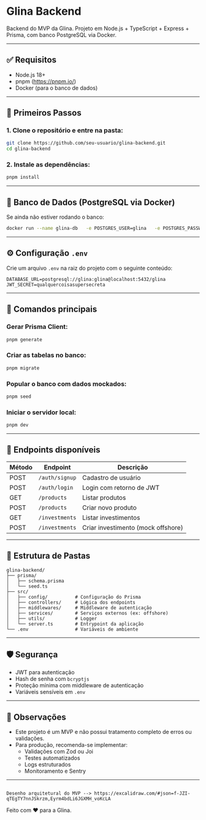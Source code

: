 # Glina Backend

Backend do MVP da Glina. Projeto em Node.js + TypeScript + Express + Prisma, com banco PostgreSQL via Docker.

---

## ✅ Requisitos

- Node.js 18+
- pnpm (https://pnpm.io/)
- Docker (para o banco de dados)

---

## 🚀 Primeiros Passos

### 1. Clone o repositório e entre na pasta:

```bash
git clone https://github.com/seu-usuario/glina-backend.git
cd glina-backend
```

### 2. Instale as dependências:

```bash
pnpm install
```

---

## 🐘 Banco de Dados (PostgreSQL via Docker)

Se ainda não estiver rodando o banco:

```bash
docker run --name glina-db   -e POSTGRES_USER=glina   -e POSTGRES_PASSWORD=glina   -e POSTGRES_DB=glina   -p 5432:5432   -d postgres
```

---

## ⚙️ Configuração `.env`

Crie um arquivo `.env` na raiz do projeto com o seguinte conteúdo:

```env
DATABASE_URL=postgresql://glina:glina@localhost:5432/glina
JWT_SECRET=qualquercoisasupersecreta
```

---

## 🧱 Comandos principais

### Gerar Prisma Client:

```bash
pnpm generate
```

### Criar as tabelas no banco:

```bash
pnpm migrate
```

### Popular o banco com dados mockados:

```bash
pnpm seed
```

### Iniciar o servidor local:

```bash
pnpm dev
```

---

## 📡 Endpoints disponíveis

| Método | Endpoint               | Descrição                          |
|--------|------------------------|------------------------------------|
| POST   | `/auth/signup`         | Cadastro de usuário                |
| POST   | `/auth/login`          | Login com retorno de JWT           |
| GET    | `/products`            | Listar produtos                    |
| POST   | `/products`            | Criar novo produto                 |
| GET    | `/investments`         | Listar investimentos               |
| POST   | `/investments`         | Criar investimento (mock offshore) |

---

## 🧠 Estrutura de Pastas

```
glina-backend/
├── prisma/
│   ├── schema.prisma
│   └── seed.ts
├── src/
│   ├── config/          # Configuração do Prisma
│   ├── controllers/     # Lógica dos endpoints
│   ├── middlewares/     # Middleware de autenticação
│   ├── services/        # Serviços externos (ex: offshore)
│   ├── utils/           # Logger
│   └── server.ts        # Entrypoint da aplicação
└── .env                 # Variáveis de ambiente
```

---

## 🛡 Segurança

- JWT para autenticação
- Hash de senha com `bcryptjs`
- Proteção mínima com middleware de autenticação
- Variáveis sensíveis em `.env`

---

## 📌 Observações

- Este projeto é um MVP e não possui tratamento completo de erros ou validações.
- Para produção, recomenda-se implementar:
  - Validações com Zod ou Joi
  - Testes automatizados
  - Logs estruturados
  - Monitoramento e Sentry

---

```

Desenho arquitetural do MVP --> https://excalidraw.com/#json=f-JZI-qTEgTY7nnJSkrzm,Eyrm4bdLi6JGXMH_voKcLA 

````

Feito com ❤️ para a Glina.